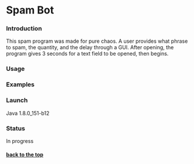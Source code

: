 # Spam Bot

### Introduction
This spam program was made for pure chaos. A user provides what phrase to spam, the quantity, and the
delay through a GUI. After opening, the program gives 3 seconds for a text field to be opened, then begins.

### Usage



### Examples



### Launch

Java 1.8.0_151-b12

### Status

In progress

#### [back to the top](#flashcards)
